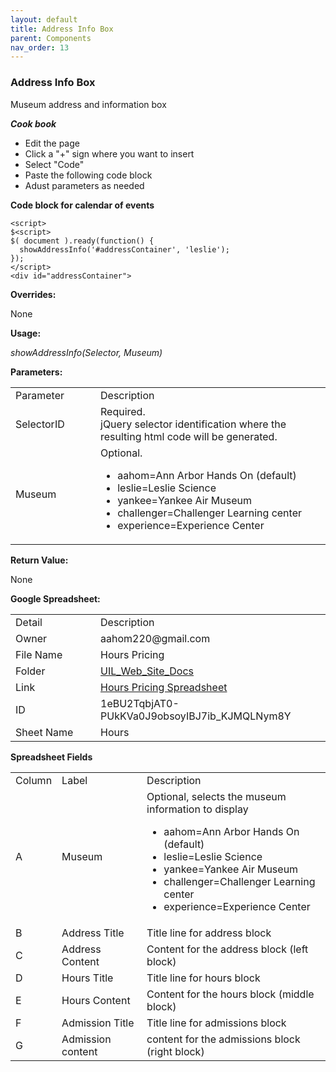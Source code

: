 ```yaml
---
layout: default
title: Address Info Box
parent: Components
nav_order: 13
---
```


### Address Info Box

Museum address and information box

***Cook book***
- Edit the page
- Click a "+" sign where you want to insert 
- Select "Code"
- Paste the following code block
- Adust parameters as needed

**Code block for calendar of events**
```
<script>
$<script>
$( document ).ready(function() {
  showAddressInfo('#addressContainer', 'leslie'); 
});
</script>
<div id="addressContainer"> 
``` 

**Overrides:**

None

**Usage:**

*showAddressInfo(Selector, Museum)*

**Parameters:**

<table class="ws-table-all notranslate"> 
  <tbody>
    <tr class="tableTop">
     <td style="width:120px">Parameter</td>
     <td>Description</td>
    </tr>
    <tr>
      <td>SelectorID</td>
      <td>Required.<br>jQuery selector identification where the resulting html code will be generated.</td>
    </tr>
    <tr class="w3-white">
      <td>Museum</td>
      <td>Optional.
        <ul>
          <li>aahom=Ann Arbor Hands On (default)</li>
          <li>leslie=Leslie Science</li>
          <li>yankee=Yankee Air Museum</li>
          <li>challenger=Challenger Learning center</li>
          <li>experience=Experience Center</li>
        </ul>
     </td>
    </tr>
  </tbody>
</table>

**Return Value:**

None

**Google Spreadsheet:**

<table class="ws-table-all notranslate"> 
  <tbody>
    <tr class="tableTop">
     <td style="width:120px">Detail</td>
     <td>Description</td>
    </tr>
    <tr>
      <td>Owner</td>
      <td>aahom220@gmail.com</td>
    </tr>
    <tr>
      <td>File Name</td>
      <td>Hours Pricing</td>
    </tr>
    <tr>
      <td>Folder</td>
      <td><a href="https://drive.google.com/drive/folders/1YaVLSr9quHsbMDChBrlZUjpI_ZeG0cG-" target="_blank">UIL_Web_Site_Docs</a></td>
    </tr>
    <tr>
      <td>Link</td>
      <td><a href="https://docs.google.com/spreadsheets/d/1eBU2TqbjAT0-PUkKVa0J9obsoyIBJ7ib_KJMQLNym8Y/edit#gid=0" target="_blank">Hours Pricing Spreadsheet</a></td>
    </tr>
    <tr>
      <td>ID</td>
      <td>1eBU2TqbjAT0-PUkKVa0J9obsoyIBJ7ib_KJMQLNym8Y</td>
    </tr>
    <tr>
      <td>Sheet Name</td>
      <td>Hours</td>
    </tr>
  </tbody>
</table>

**Spreadsheet Fields**

<table class="ws-table-all notranslate"> 
  <tbody>
    <tr class="tableTop">
    <td style="width:20px">Column</td>
    <td style="width:120px">Label</td>
    <td>Description</td>
    </tr>
    <tr>
    <td>A</td>
    <td>Museum</td>
    <td>Optional, selects the museum information to display
        <ul>
          <li>aahom=Ann Arbor Hands On (default)</li>
          <li>leslie=Leslie Science</li>
          <li>yankee=Yankee Air Museum</li>
          <li>challenger=Challenger Learning center</li>
          <li>experience=Experience Center</li>
        </ul>
     </td>
  </tr>
  <tr>
    <td>B</td>
    <td>Address Title</td>
    <td>Title line for address block</td>
  </tr>
  <tr>
    <td>C</td>
    <td>Address Content</td>
    <td>Content for the address block (left block)</td>
  </tr>
  <tr>
    <td>D</td>
    <td>Hours Title</td>
    <td>Title line for hours block</td>
    </tr>
    <tr>
    <td>E</td>
    <td>Hours Content</td>
    <td>Content for the hours block (middle block)</td>
    </tr>
    <tr>
    <td>F</td>
    <td>Admission Title</td>
    <td>Title line for admissions block</td>
  </tr>
    <tr>
    <td>G</td>
    <td>Admission content</td>
    <td>content for the admissions block (right block)</td>
    </tr>
  </tbody>
</table>